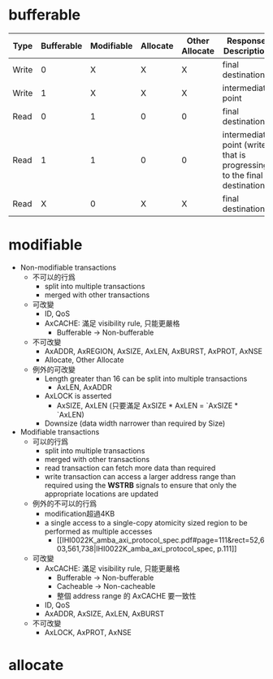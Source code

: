 # bufferable

| Type  | Bufferable | Modifiable | Allocate | Other Allocate | Response Description                                                     |
| ----- | ---------- | ---------- | -------- | -------------- | ------------------------------------------------------------------------ |
| Write | 0          | X          | X        | X              | final destination                                                        |
| Write | 1          | X          | X        | X              | intermediate point                                                       |
| Read  | 0          | 1          | 0        | 0              | final destination                                                        |
| Read  | 1          | 1          | 0        | 0              | intermediate point (write that is progressing to the final destination.) |
| Read  | X          | 0          | X        | X              | final destination                                                        |

# modifiable

- Non-modifiable transactions
	- 不可以的行爲
		- split into multiple transactions
		- merged with other transactions
	- 可改變
		- ID, QoS
		- AxCACHE: 滿足 visibility rule, 只能更嚴格
			- Bufferable -> Non-bufferable
	- 不可改變
		- AxADDR, AxREGION, AxSIZE, AxLEN, AxBURST, AxPROT, AxNSE 
		- Allocate, Other Allocate
	- 例外的可改變
		- Length greater than 16 can be split into multiple transactions
			- AxLEN, AxADDR
		- AxLOCK is asserted
			- AxSIZE, AxLEN (只要滿足 AxSIZE \* AxLEN =  \`AxSIZE \* \`AxLEN)
		- Downsize (data width narrower than required by Size)
- Modifiable transactions
	- 可以的行爲
		- split into multiple transactions
		- merged with other transactions
		- read transaction can fetch more data than required
		- write transaction can access a larger address range than required using the **WSTRB** signals to ensure that only the appropriate locations are updated
	- 例外的不可以的行爲
		- modification超過4KB
		- a single access to a single-copy atomicity sized region to be performed as multiple accesses
			- [[IHI0022K_amba_axi_protocol_spec.pdf#page=111&rect=52,603,561,738|IHI0022K_amba_axi_protocol_spec, p.111]]
	- 可改變
		- AxCACHE: 滿足 visibility rule, 只能更嚴格
			- Bufferable -> Non-bufferable
			- Cacheable -> Non-cacheable
			- 整個 address range 的 AxCACHE 要一致性
		- ID, QoS
		- AxADDR, AxSIZE, AxLEN, AxBURST
	- 不可改變
		- AxLOCK, AxPROT, AxNSE
# allocate
